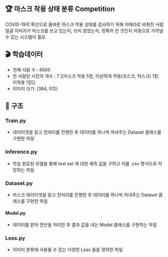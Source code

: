 ## 🏆 마스크 착용 상태 분류 Competition
COVID-19의 확산으로 올바른 마스크 착용 상태를 검사하기 위해 카메라로 비춰진 사람 얼굴 이미지가 마스크를 쓰고 있는지, 쓰지 않았는지, 정확히 쓴 것인지 자동으로 가려낼 수 있는 시스템이 필요

## 🎬 학습데이터 
- 전체 사람 수 : 4500
- 한 사람당 사진의 개수 : 7 [[마스크 착용 5장, 이상하게 착용(코스크, 턱스크) 1장, 미착용 1장]] 
- 이미지 크기: (384, 512)

## 🌳 구조
### Train.py 
- 데이터셋을 읽고 전처리를 진행한 후 데이터를 하나씩 꺼내주는 Dataset 클래스를 구현한 파일

### Inference.py
- 학습 완료된 모델을 통해 test set 에 대한 예측 값을 구하고 이를 .csv 형식으로 저장하는 파일

### Dataset.py
- 마스크 데이터셋을 읽고 전처리를 진행한 후 데이터를 하나씩 꺼내주는 Dataset 클래스를 구현한 파일

#### Model.py
- 데이터를 받아 연산을 처리한 후 결과 값을 내는 Model 클래스를 구현하는 파일

### Loss.py
- 이미지 분류에 사용될 수 있는 다양한 Loss 들을 정의한 파일